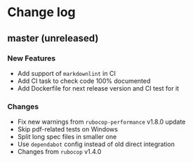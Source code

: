 # Change log

## master (unreleased)

### New Features

* Add support of `markdownlint` in CI
* Add CI task to check code 100% documented
* Add Dockerfile for next release version and CI test for it

### Changes

* Fix new warnings from `rubocop-performance` v1.8.0 update
* Skip pdf-related tests on Windows
* Split long spec files in smaller one
* Use `dependabot` config instead of old direct integration
* Changes from `rubocop` v1.4.0
